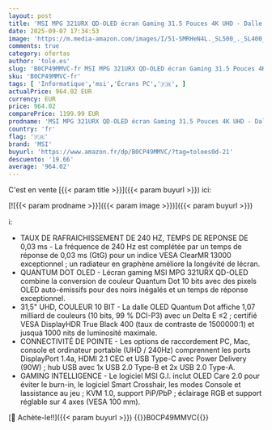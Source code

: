 ```yaml
---
layout: post
title: 'MSI MPG 321URX QD-OLED écran Gaming 31.5 Pouces 4K UHD - Dalle Quantum Dot OLED 3840 x 2160  240Hz / 0.03ms  99% DCI-P3  ΔE≤2  DisplayHDR True Black 400  KVM  RGB - DP 1.4a  HDMI 2.1  USB Type-C'
date: 2025-09-07 17:34:53
image: 'https://m.media-amazon.com/images/I/51-SMRHeN4L._SL500_._SL400_.jpg'
comments: true
category: ofertas
author: 'tole.es'
slug: 'B0CP49MMVC-fr MSI MPG 321URX QD-OLED écran Gaming 31.5 Pouces 4K UHD -...'
sku: 'B0CP49MMVC-fr'
tags: [ 'Informatique','msi','Écrans PC','🇫🇷', ]
actualPrice: 964.02 EUR
currency: EUR
price: 964.02
comparePrice: 1199.99 EUR
prodname: 'MSI MPG 321URX QD-OLED écran Gaming 31.5 Pouces 4K UHD - Dalle Quantum Dot OLED 3840 x 2160  240Hz / 0.03ms  99% DCI-P3  ΔE≤2  DisplayHDR True Black 400  KVM  RGB - DP 1.4a  HDMI 2.1  USB Type-C'
country: 'fr'
flag: '🇫🇷'
brand: 'MSI'
buyurl: 'https://www.amazon.fr/dp/B0CP49MMVC/?tag=tolees0d-21'
descuento: '19.66'
average: '964.02'
---
```


C'est en vente [{{< param title >}}]({{< param buyurl >}}) ici:

[![{{< param prodname >}}]({{< param image >}})]({{< param buyurl >}})

ℹ️:

- TAUX DE RAFRAICHISSEMENT DE 240 HZ, TEMPS DE REPONSE DE 0,03 ms - La fréquence de 240 Hz est complétée par un temps de réponse de 0,03 ms (GtG) pour un indice VESA ClearMR 13000 exceptionnel ; un radiateur en graphène améliore la longévité de lécran.
- QUANTUM DOT OLED - Lécran gaming MSI MPG 321URX QD-OLED combine la conversion de couleur Quantum Dot 10 bits avec des pixels OLED auto-émissifs pour des noirs inégalés et un temps de réponse exceptionnel.
- 31,5" UHD, COULEUR 10 BIT - La dalle OLED Quantum Dot affiche 1,07 milliard de couleurs (10 bits, 99 % DCI-P3) avec un Delta E ≤2 ; certifié VESA DisplayHDR True Black 400 (taux de contraste de 1500000:1) et jusquà 1000 nits de luminosité maximale.
- CONNECTIVITÉ DE POINTE - Les options de raccordement PC, Mac, console et ordinateur portable (UHD / 240Hz) comprennent les ports DisplayPort 1.4a, HDMI 2.1 CEC et USB Type-C avec Power Delivery (90W) ; hub USB avec 1x USB 2.0 Type-B et 2x USB 2.0 Type-A.
- GAMING INTELLIGENCE - Le logiciel MSI G.I. inclut OLED Care 2.0 pour éviter le burn-in, le logiciel Smart Crosshair, les modes Console et lassistance au jeu ; KVM 1.0, support PiP/PbP ; éclairage RGB et support réglable sur 4 axes (VESA 100 mm).

[🛒 Achète-le!!]({{< param buyurl >}})
{{<world>}}B0CP49MMVC{{</world>}}
